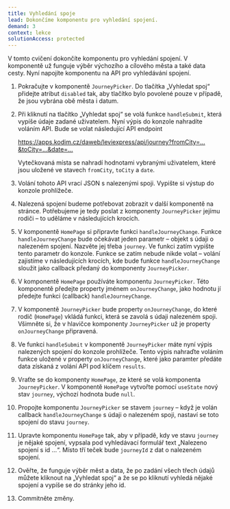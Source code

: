 ```yaml
---
title: Vyhledání spoje
lead: Dokončíme komponentu pro vyhledání spojení.
demand: 3
context: lekce
solutionAccess: protected
---
```


V tomto cvičení dokončíte komponentu pro vyhledání spojení. V komponentě už funguje výběr výchozího a cílového města a také data cesty. Nyní napojíte komponentu
na API pro vyhledávání spojení.

1. Pokračujte v komponentě `JourneyPicker`. Do tlačítka „Vyhledat spoj“ přidejte atribut `disabled` tak, aby tlačítko bylo povolené pouze v případě, že jsou vybrána obě města i datum.
1. Při kliknutí na tlačítko „Vyhledat spoj“ se volá funkce `handleSubmit`, která vypíše údaje zadané uživatelem. Nyní výpis do konzole nahradíte voláním API. Bude se volat následující API endpoint

   https://apps.kodim.cz/daweb/leviexpress/api/journey?fromCity=…&toCity=…&date=…

   Vytečkovaná místa se nahradí hodnotami vybranými uživatelem, které jsou uložené ve stavech `fromCity`, `toCity` a `date`.

1. Volání tohoto API vrací JSON s nalezenými spoji. Vypište si výstup do konzole prohlížeče.
1. Nalezená spojení budeme potřebovat zobrazit v další komponentě na stránce. Potřebujeme je tedy poslat z komponenty `JourneyPicker` jejímu rodiči – to uděláme v následujících krocích.
1. V komponentě `HomePage` si připravte funkci `handleJourneyChange`. Funkce `handleJourneyChange` bude očekávat jeden parametr – objekt s údaji o nalezeném spojení. Nazvěte jej třeba `journey`. Ve funkci zatím vypište tento parametr do konzole. Funkce se zatím nebude nikde volat – volání zajistíme v následujících krocích, kde bude funkce `handleJourneyChange` sloužit jako callback předaný do komponenty `JourneyPicker`.
1. V komponentě `HomePage` používáte komponentu `JourneyPicker`. Této komponentě předejte property jménem `onJourneyChange`, jako hodnotu jí předejte funkci (callback) `handleJourneyChange`.
1. V komponentě `JourneyPicker` bude property `onJourneyChange`, do které rodič (`HomePage`) vkládá funkci, která se zavolá s údaji nalezeném spoji. Všimněte si, že v hlavičce komponenty `JourneyPicker` už je property `onJourneyChange` připravená.
1. Ve funkci `handleSubmit` v komponentě `JourneyPicker` máte nyní výpis nalezených spojení do konzole prohlížeče. Tento výpis nahraďte voláním funkce uložené v property `onJourneyChange`, které jako paramter předáte data získaná z volání API pod klíčem `results`.
1. Vraťte se do komponenty `HomePage`, ze které se volá komponenta `JourneyPicker`. V komponentě `HomePage` vytvořte pomocí `useState` nový stav `journey`, výchozí hodnota bude `null`.
1. Propojte komponentu `JourneyPicker` se stavem `journey` – když je volán callback `handleJourneyChange` s údaji o nalezeném spoji, nastaví se toto spojení do stavu `journey`.
1. Upravte komponentu `HomePage` tak, aby v případě, kdy ve stavu `journey` je nějaké spojení, vypsala pod vyhledávací formulář text „Nalezeno spojení s id …“. Místo tří teček bude `journeyId` z dat o nalezeném spojení.
1. Ověřte, že funguje výběr měst a data, že po zadání všech třech údajů můžete kliknout na „Vyhledat spoj“ a že se po kliknutí vyhledá nějaké spojení a vypíše se do stránky jeho id.
1. Commitněte změny.
